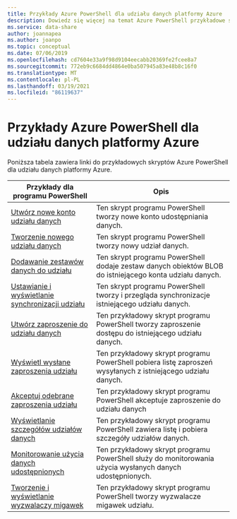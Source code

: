 ```yaml
---
title: Przykłady Azure PowerShell dla udziału danych platformy Azure
description: Dowiedz się więcej na temat Azure PowerShell przykładowe skrypty ułatwiające tworzenie udziałów danych i zarządzanie nimi w udziale danych platformy Azure.
ms.service: data-share
author: joannapea
ms.author: joanpo
ms.topic: conceptual
ms.date: 07/06/2019
ms.openlocfilehash: cd7604e33a9f98d9104eecabb20369fe2fcee8a7
ms.sourcegitcommit: 772eb9c6684dd4864e0ba507945a83e48b8c16f0
ms.translationtype: MT
ms.contentlocale: pl-PL
ms.lasthandoff: 03/19/2021
ms.locfileid: "86119637"
---
```

# <a name="azure-powershell-samples-for-azure-data-share"></a>Przykłady Azure PowerShell dla udziału danych platformy Azure

Poniższa tabela zawiera linki do przykładowych skryptów Azure PowerShell dla udziału danych platformy Azure.

|Przykłady dla programu PowerShell|Opis|
|---|---|
|[Utwórz nowe konto udziału danych](scripts/powershell/create-new-share-account-powershell.md)| Ten skrypt programu PowerShell tworzy nowe konto udostępniania danych. |
|[Tworzenie nowego udziału danych](scripts/powershell/create-new-share-powershell.md)| Ten skrypt programu PowerShell tworzy nowy udział danych. |
|[Dodawanie zestawów danych do udziału](scripts/powershell/add-datasets-powershell.md)| Ten skrypt programu PowerShell dodaje zestaw danych obiektów BLOB do istniejącego konta udziału danych. |
|[Ustawianie i wyświetlanie synchronizacji udziału](scripts/powershell/set-view-synchronizations-powershell.md)| Ten skrypt programu PowerShell tworzy i przegląda synchronizacje istniejącego udziału danych. |
|[Utwórz zaproszenie do udziału danych](scripts/powershell/create-share-invitation-powershell.md)| Ten przykładowy skrypt programu PowerShell tworzy zaproszenie dostępu do istniejącego udziału danych. |
|[Wyświetl wysłane zaproszenia udziału](scripts/powershell/view-sent-invitations-powershell.md)| Ten przykładowy skrypt programu PowerShell pobiera listę zaproszeń wysyłanych z istniejącego udziału danych. |
|[Akceptuj odebrane zaproszenia udziału](scripts/powershell/accept-share-invitations-powershell.md)| Ten przykładowy skrypt programu PowerShell akceptuje zaproszenie do udziału danych|
|[Wyświetlanie szczegółów udziałów danych](scripts/powershell/view-share-details-powershell.md)| Ten przykładowy skrypt programu PowerShell zawiera listę i pobiera szczegóły udziałów danych. |
|[Monitorowanie użycia danych udostępnionych](scripts/powershell/monitor-usage-powershell.md)| Ten przykładowy skrypt programu PowerShell służy do monitorowania użycia wysłanych danych udostępnionych. |
|[Tworzenie i wyświetlanie wyzwalaczy migawek](scripts/powershell/create-view-trigger-powershell.md)| Ten przykładowy skrypt programu PowerShell tworzy wyzwalacze migawek udziału.






